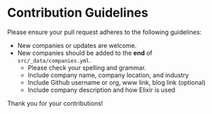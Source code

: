 # Contribution Guidelines

Please ensure your pull request adheres to the following guidelines:

* New companies or updates are welcome.
* New companies should be added to the __end__ of `src/_data/companies.yml`.
  * Please check your spelling and grammar.
  * Include company name, company location, and industry
  * Include Github username or org, www link, blog link (optional)
  * Include company description and how Elixir is used

Thank you for your contributions!
